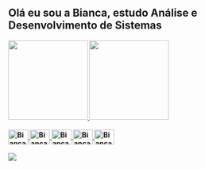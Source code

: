 <h2> <b>Olá eu sou a Bianca, estudo Análise e Desenvolvimento de Sistemas </h2>

<div>
  <a href="https://github.com/biancacordebello">
  <img height="160em" src="https://github-readme-stats.vercel.app/api?username=biancacordebello&show_icons=true&theme=omni&include_all_commits=true&count_private=true"/>
<img height="160em" src="https://github-readme-stats.vercel.app/api/top-langs/?username=biancacordebello&layout=compact&langs_count=7&theme=omni"/>
</div>

<div style="display: inline_block"><br>
  <img align="center" alt="Bianca-MySql" height="30" width="40" src="https://cdn.jsdelivr.net/gh/devicons/devicon/icons/mysql/mysql-original.svg"/>
  <img align="center" alt="Bianca-Html" height="30" width="40" src="https://cdn.jsdelivr.net/gh/devicons/devicon/icons/html5/html5-original.svg"/>
  <img align="center" alt="Bianca-Css" height="30" width="40" src="https://cdn.jsdelivr.net/gh/devicons/devicon/icons/css3/css3-original.svg" />
  <img align="center" alt="Bianca-Flutter" height="30" width="40" src="https://cdn.jsdelivr.net/gh/devicons/devicon/icons/flutter/flutter-original.svg"/>
  <img align="center" alt="Bianca-Firebase" height="30" width="40" src="https://cdn.jsdelivr.net/gh/devicons/devicon/icons/firebase/firebase-plain.svg"/>

</div>
<br>
<div> 
  <a href="https://br.linkedin.com/in/bianca-cordebello" target="_blank"><img src="https://img.shields.io/badge/LinkedIn-0077B5?style=for-the-badge&logo=linkedin&logoColor=white" target="_blank"></a> 
  
</div>
